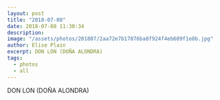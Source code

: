 ```yaml
---
layout: post
title: "2018-07-08"
date: 2018-07-08 11:30:34
description: 
image: "/assets/photos/201807/2aa72e7b17876ba8f924f4eb609f1e8b.jpg"
author: Elise Plain
excerpt: DON LON (DOÑA ALONDRA)
tags: 
  - photos
  - all
---
```


DON LON (DOÑA ALONDRA)
<p></p>
